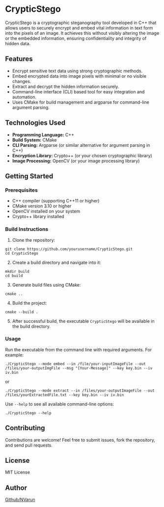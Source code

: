 # CrypticStego

CrypticStego is a cryptographic steganography tool developed in C++ that allows users to securely encrypt and embed vital information in text form into the pixels of an image. It achieves this without visibly altering the image or the embedded information, ensuring confidentiality and integrity of hidden data.

## Features

- Encrypt sensitive text data using strong cryptographic methods.
- Embed encrypted data into image pixels with minimal or no visible changes.
- Extract and decrypt the hidden information securely.
- Command-line interface (CLI) based tool for easy integration and automation.
- Uses CMake for build management and argparse for command-line argument parsing.

## Technologies Used

- **Programming Language:** C++
- **Build System:** CMake
- **CLI Parsing:** Argparse (or similar alternative for argument parsing in C++)
- **Encryption Library:** Crypto++ (or your chosen cryptographic library)
- **Image Processing:** OpenCV (or your image processing library)

## Getting Started

### Prerequisites

- C++ compiler (supporting C++11 or higher)
- CMake version 3.10 or higher
- OpenCV installed on your system
- Crypto++ library installed

### Build Instructions

1. Clone the repository:
```
git clone https://github.com/yourusername/CrypticStego.git
cd CrypticStego
```
2. Create a build directory and navigate into it:
```
mkdir build
cd build
```
3. Generate build files using CMake:
```
cmake ..
```
4. Build the project:
```
cmake --build .
```

5. After successful build, the executable `CrypticStego` will be available in the build directory.

### Usage

Run the executable from the command line with required arguments. For example:
```
./CrypticStego --mode embed --in /file/your-inputImageFile --out /files/your-outputImgFile --msg "[Your-Message]" --key key.bin --iv iv.bin
```
or
```
./CrypticStego --mode extract --in /files/your-outputImageFile --out /files/yourExtractedFile.txt --key key.bin --iv iv.bin
```
Use `--help` to see all available command-line options:
```
./CrypticStego --help
```

## Contributing

Contributions are welcome! Feel free to submit issues, fork the repository, and send pull requests.

## License

MIT License 

## Author

[Github/NVarun](https://github.com/N-VARUN-1)


